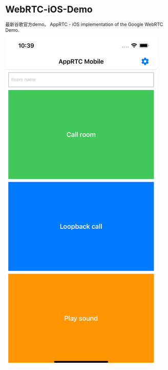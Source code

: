 # WebRTC-iOS-Demo
最新谷歌官方demo。
AppRTC - iOS implementation of the Google WebRTC Demo.

![](imgs/main.png)
